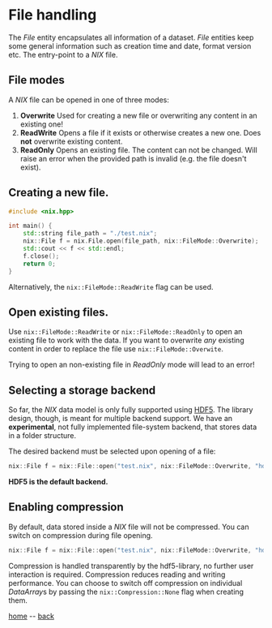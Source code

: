 # File handling

The *File* entity encapsulates all information of a dataset. *File*
entities keep some general information such as creation time and date, format
version etc. The entry-point to a *NIX* file.

## File modes

A *NIX* file can be opened in one of three modes:

1. **Overwrite** Used for creating a new file or overwriting any content in an
   existing one!
2. **ReadWrite** Opens a file if it exists or otherwise creates a new one. Does
   **not** overwrite existing content.
3. **ReadOnly** Opens an existing file. The content can not be changed. Will
   raise an error when the provided path is invalid (e.g. the file doesn't exist).

## Creating a new file.

```c++
#include <nix.hpp>

int main() {
    std::string file_path = "./test.nix";
    nix::File f = nix.File.open(file_path, nix::FileMode::Overwrite);
    std::cout << f << std::endl;
    f.close();
    return 0;
}
```

Alternatively, the ``nix::FileMode::ReadWrite`` flag can be used.

## Open existing files.
Use ``nix::FileMode::ReadWrite`` or ``nix::FileMode::ReadOnly`` to
open an existing file to work with the data. If you want to overwrite
*any* existing content in order to replace the file use
``nix::FileMode::Overwite``.

Trying to open an non-existing file in *ReadOnly* mode will lead to an error!

## Selecting a storage backend
So far, the *NIX* data model is only fully supported
using [HDF5](https://www.hdfgroup.org). The library design, though, is
meant for multiple backend support. We have an **experimental**, not
fully implemented file-system backend, that stores data in a folder
structure.

The desired backend must be selected upon opening of a file:
```c++
nix::File f = nix::File::open("test.nix", nix::FileMode::Overwrite, "hdf5");
```

**HDF5 is the default backend.**

## Enabling compression

By default, data stored inside a *NIX* file will not be compressed. You
can switch on compression during file opening.

```c++
nix::File f = nix::File::open("test.nix", nix::FileMode::Overwrite, "hdf5", nix::Compression::DeflateNormal);
```

Compression is handled transparently by the hdf5-library, no further
user interaction is required. Compression reduces reading and writing
performance. You can choose to switch off compression on individual
*DataArray*s by passing the ``nix::Compression::None`` flag when
creating them.


[home](./index.md) -- [back](./getting_started.md)
